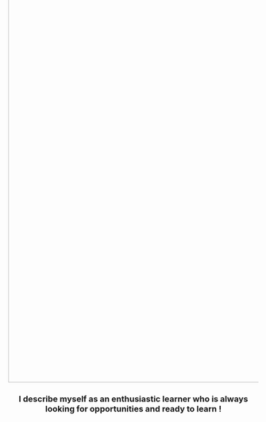  <img src="https://readme-typing-svg.herokuapp.com/?lines=🙋🏻‍♀️Hello+<Everyone!/>+I+am+Khushi+Gupta🙋🏻‍;Enthusiastic+person😄😀;Always+learning+new+things👩🏻‍💻&width=500&height=50&color=FF3399&center=true" width="800" style="margin-top:-5rem" alt=""> 
<div align="center">
<h3 align="CENTER" color="FF99CC" >I describe myself as an enthusiastic learner who is always looking for opportunities and ready to learn !</h3>
